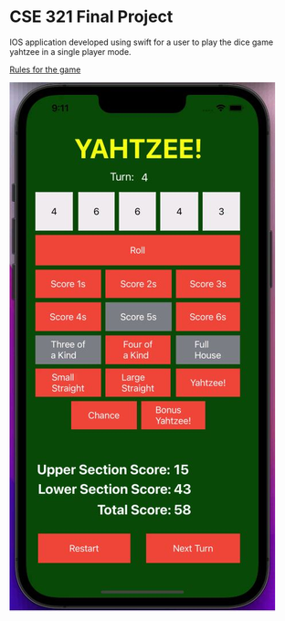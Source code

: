 # CSE 321 Final Project

IOS application developed using swift for a user to play the dice game yahtzee in a single player mode.

[Rules for the game](https://www.hasbro.com/common/instruct/yahtzee.pdf)

![alt text](https://github.com/Ckeen35/CSE321Final/blob/main/yahtzeeScreenshot.JPG?raw=true)
